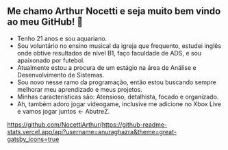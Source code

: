 ## Me chamo Arthur Nocetti e seja muito bem vindo ao meu GitHub! 👋

- Tenho 21 anos e sou aquariano.
- Sou voluntário no ensino musical da igreja que frequento, estudei inglês onde obtive resultados de nível B1, faço faculdade de ADS, e sou apaixonado por futebol. 
- Atualmente estou a procura de um estágio na área de Análise e Desenvolvimento de Sistemas.
- Sou novo nesse ramo da programação, então estou buscando sempre melhorar meu aprendizado e meus projetos.
- Minhas características são: Atensioso, detalhista, focado e organizado.
- Ah, também adoro jogar videogame, inclusive me adicione no Xbox Live e vamos jogar juntos <- AbutreZ.

https://github.com/NocettiArthur(https://github-readme-stats.vercel.app/api?username=anuraghazra&theme=great-gatsby_icons=true
